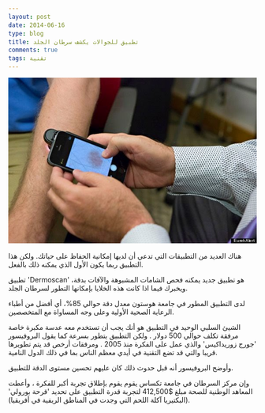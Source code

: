 ```yaml
---
layout: post 
date: 2014-06-16
type: blog
title: تطبيق للجوالات يكشف سرطان الجلد
comments: true
tags: تقنية
---
```






![تطبيق للجوالات يكشف سرطان الجلد](/assets/o-EUREKALERTOS-570.jpg)

هناك العديد من التطبيقات التي تدعي أن لديها إمكانية الحفاظ على حياتك. ولكن هذا التطبيق ربما يكون الأول الذي يمكنه ذلك بالفعل.

تطبيق 'Dermoscan' هو تطبيق جديد يمكنه فحص الشامات المشبوهة والآفات بدقة، ويخبرك فيما اذا كانت هذه الخلايا بإمكانها التطور لسرطان الجلد.

لدى التطبيق المطور في جامعة هوستون معدل دقة حوالي 85%، أي أفضل من أطباء الرعاية الصحية الأولية وعلى وجه المساواة مع المتخصصين.

الشيئ السلبي الوحيد في التطبيق هو أنك يجب أن تستخدم معه عدسة مكبرة خاصة مرفقة تكلف حوالي 500 دولار . ولكن التطبيق يتطور بسرعة كما يقول البروفيسور 'جورج زوريداكيس' والذي عمل على الفكرة منذ 2005 . ومرفقات أرخص  قد يتم تطويرها قريبا والتي قد تضع التقنية في أيدي معظم الناس بما في ذلك الدول النامية.

وأوضح البروفيسور أنه قبل حدوث ذلك كان عليهم تحسين مستوى الدقة للتطبيق.

وإن مركز السرطان في جامعة تكساس يقوم يقوم بإطلاق تجربة أكبر للفكرة ، وأعطت المعاهد الوطنية للصحة مبلغ
$412,500 لتجربة قدرة التطبيق على تحديد 'قرحة بورولي' (البكتيريا آكلة اللحم التي وجدت في المناطق الريفية في أفريقيا).
